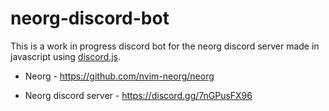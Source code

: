 # neorg-discord-bot

This is a work in progress discord bot for the neorg discord server made in javascript using [discord.js](https://github.com/discordjs/discord.js).

 - Neorg - https://github.com/nvim-neorg/neorg

 - Neorg discord server - https://discord.gg/7nGPusFX96
